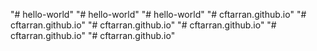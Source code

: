 "# hello-world" 
"# hello-world" 
"# hello-world" 
"# cftarran.github.io" 
"# cftarran.github.io" 
"# cftarran.github.io" 
"# cftarran.github.io" 
"# cftarran.github.io" 
"# cftarran.github.io" 
